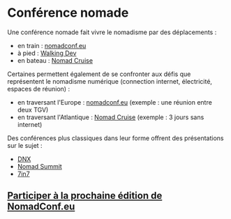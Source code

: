 # Conférence nomade

Une conférence nomade fait vivre le nomadisme par des déplacements :

* en train : [nomadconf.eu](http://nomadconf.eu)
* à pied : [Walking Dev](https://github.com/walkingdev/permagilite)
* en bateau : [Nomad Cruise](https://www.nomadcruise.com)

Certaines permettent également de se confronter aux défis que représentent
le nomadisme numérique (connection internet, électricité, espaces de réunion) :

* en traversant l'Europe : [nomadconf.eu](http://nomadconf.eu) (exemple : une réunion entre deux TGV)
* en traversant l'Atlantique : [Nomad Cruise](https://www.nomadcruise.com) (exemple : 3 jours sans internet)

Des conférences plus classiques dans leur forme offrent des présentations sur
le sujet :

* [DNX](https://www.dnxglobal.com)
* [Nomad Summit](https://www.nomadsummit.com)
* [7in7](https://7in7.co)

## [Participer à la prochaine édition de NomadConf.eu](/)
